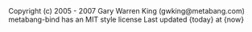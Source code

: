 <div id="footer">
<span id="copyright"> Copyright (c) 2005 - 2007 Gary Warren King (gwking@metabang.com)</span> 
<span id="license-note">metabang-bind has an MIT style license</span>
<span id="timestamp">Last updated {today} at {now}</span>
</div>

